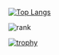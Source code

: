 [![Top Langs](https://github-readme-stats.vercel.app/api/top-langs/?username=LuizAugustoS&langs_count=20&theme=gruvbox&layout=compact)](https://github.com/anuraghazra/github-readme-stats)

![rank](https://github-readme-stats.vercel.app/api?username=LuizAugustoS&show_icons=true&theme=gruvbox)

[![trophy](https://github-profile-trophy.vercel.app/?username=LuizAugustoS&theme=gruvbox&no-bg=true&no-frame=true&column=3&margin-w=15&margin-h=15)](https://github.com/ryo-ma/github-profile-trophy)
